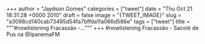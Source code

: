 
+++
author = "Jaydson Gomes"
categories = ["tweet"]
date = "Thu Oct 21 18:31:28 +0000 2010"
draft = false
image = "{TWEET_IMAGE}"
slug = "a3098cd140cab73495d54fa7bffda1fa066d586e"
tags = ["tweet"]
title = """#nowlistening Fracassão -..."""
+++
#nowlistening Fracassão - Sacolé de Pus na @IpanemaFM
